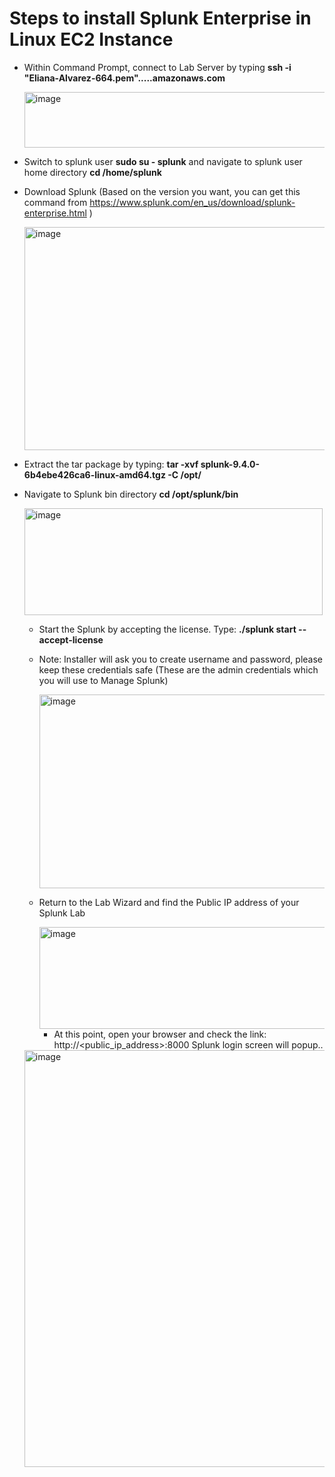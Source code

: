 # Steps to install Splunk Enterprise in Linux EC2 Instance

* Within Command Prompt, connect to Lab Server by typing **ssh -i "Eliana-Alvarez-664.pem".....amazonaws.com**

  <img width="960" height="89" alt="image" src="https://github.com/user-attachments/assets/c6fcbb5c-c18d-4b09-afa3-46c13867ba34" />

* Switch to splunk user **sudo su - splunk** and navigate to splunk user home directory **cd /home/splunk**

* Download Splunk (Based on the version you want, you can get this command from https://www.splunk.com/en_us/download/splunk-enterprise.html )

  <img width="957" height="357" alt="image" src="https://github.com/user-attachments/assets/f3cdb9d9-331b-4f83-9204-98457cb31064" />
  
* Extract the tar package by typing: **tar -xvf splunk-9.4.0-6b4ebe426ca6-linux-amd64.tgz -C /opt/**
* Navigate to Splunk bin directory **cd /opt/splunk/bin**

  <img width="477" height="171" alt="image" src="https://github.com/user-attachments/assets/f741e6c9-51fb-49ac-ad36-dda76a2272c6" />

  * Start the Splunk by accepting the license. Type: **./splunk start --accept-license**
  * Note: Installer will ask you to create username and password, please keep these credentials safe (These are the admin credentials which you will use to Manage Splunk)

    <img width="959" height="310" alt="image" src="https://github.com/user-attachments/assets/48cfc092-7637-4d9c-8dcf-f91e49b1edbf" />

  * Return to the Lab Wizard and find the Public IP address of your Splunk Lab
 
    <img width="1865" height="163" alt="image" src="https://github.com/user-attachments/assets/efc82955-3222-4bb4-9f6c-97ddc9a0d293" />

    * At this point, open your browser and check the link: http://<public_ip_address>:8000
Splunk login screen will popup..

  <img width="1902" height="667" alt="image" src="https://github.com/user-attachments/assets/f91324ba-b650-4c27-86d9-b9d352da67f4" />



